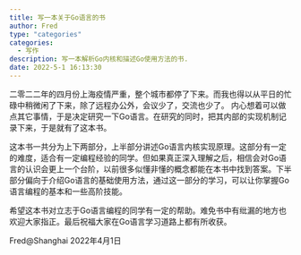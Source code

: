 ```yaml
---
title: 写一本关于Go语言的书
author: Fred
type: "categories"
categories:
  - 写作
description: 写一本解析Go内核和描述Go使用方法的书.
date: 2022-5-1 16:13:30
---
```

二零二二年的四月份上海疫情严重，整个城市都停了下来。而我也得以从平日的忙碌中稍微闲了下来，除了远程办公外，会议少了，交流也少了。 内心想着可以做点其它事情，于是决定研究一下Go语言。在研究的同时，把其内部的实现机制记录下来，于是就有了这本书。

这本书一共分为上下两部分，上半部分讲述Go语言内核实现原理。这部分有一定的难度，适合有一定编程经验的同学。但如果真正深入理解之后，相信会对Go语言的认识会更上一个台阶，以前很多似懂非懂的概念都能在本书中找到答案。下半部分偏向于介绍Go语言的基础使用方法，通过这一部分的学习，可以让你掌握Go语言编程的基本和一些高阶技能。

希望这本书对立志于Go语言编程的同学有一定的帮助。难免书中有纰漏的地方也欢迎大家指正。最后祝福大家在Go语言学习道路上都有所收获。

Fred@Shanghai 2022年4月1日
